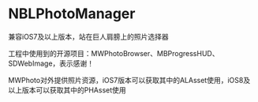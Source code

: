 # NBLPhotoManager
兼容iOS7及以上版本，站在巨人肩膀上的照片选择器

工程中使用到的开源项目：MWPhotoBrowser、MBProgressHUD、SDWebImage，表示感谢！

MWPhoto对外提供照片资源，iOS7版本可以获取其中的ALAsset使用，iOS8及以上版本可以获取其中的PHAsset使用


